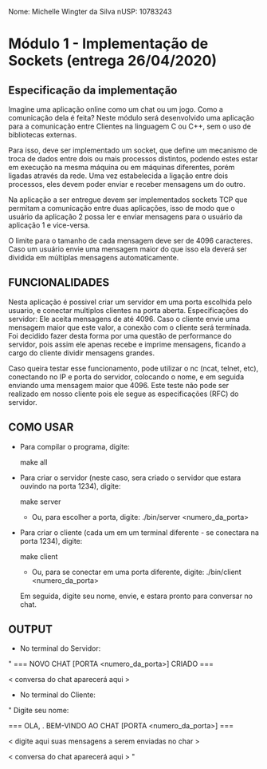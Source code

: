 Nome: Michelle Wingter da Silva
nUSP: 10783243

# Módulo 1 - Implementação de Sockets (entrega 26/04/2020)

## Especificação da implementação

Imagine uma aplicação online como um chat ou um jogo. Como a comunicação dela é feita?
Neste módulo será desenvolvido uma aplicação para a comunicação entre Clientes na linguagem
C ou C++, sem o uso de bibliotecas externas.

Para isso, deve ser implementado um socket, que define um mecanismo de troca de dados
entre dois ou mais processos distintos, podendo estes estar em execução na mesma máquina ou
em máquinas diferentes, porém ligadas através da rede. Uma vez estabelecida a ligação entre dois
processos, eles devem poder enviar e receber mensagens um do outro.

Na aplicação a ser entregue devem ser implementados sockets TCP que permitam a comunicação
entre duas aplicações, isso de modo que o usuário da aplicação 2 possa ler e enviar mensagens para
o usuário da aplicação 1 e vice-versa.

O limite para o tamanho de cada mensagem deve ser de 4096 caracteres. Caso um usuário envie
uma mensagem maior do que isso ela deverá ser dividida em múltiplas mensagens automaticamente.


## FUNCIONALIDADES

Nesta aplicação é possivel criar um servidor em uma porta escolhida pelo usuario, e conectar multiplos clientes na porta aberta.
Especificações do servidor: Ele aceita mensagens de até 4096. Caso o cliente envie uma mensagem maior que este valor, a conexão com o cliente será terminada. Foi decidido fazer desta forma por uma questão de performance do servidor, pois assim ele apenas recebe e imprime mensagens, ficando a cargo do cliente dividir mensagens grandes.
	
Caso queira testar esse funcionamento, pode utilizar o nc (ncat, telnet, etc), conectando no IP e porta do servidor, colocando o nome, e em seguida enviando uma mensagem maior que 4096. Este teste não pode ser realizado em nosso cliente pois ele segue as especificações (RFC) do servidor.

## COMO USAR

* Para compilar o programa, digite:

	make all

* Para criar o servidor (neste caso, sera criado o servidor que estara ouvindo na porta 1234), digite:

	make server

	* Ou, para escolher a porta, digite: 
		./bin/server <numero_da_porta>

* Para criar o cliente (cada um em um terminal diferente - se conectara na porta 1234), digite:

	make client

	* Ou, para se conectar em uma porta diferente, digite:
		./bin/client <numero_da_porta>

	Em seguida, digite seu nome, envie, e estara pronto para conversar no chat.



## OUTPUT

* No terminal do Servidor:

" === NOVO CHAT [PORTA <numero_da_porta>] CRIADO ===

< conversa do chat aparecerá aqui >


* No terminal do Cliente:

" Digite seu nome: <digite aqui seu nome>

=== OLA, <nome>. BEM-VINDO AO CHAT [PORTA <numero_da_porta>] ===

< digite aqui suas mensagens a serem enviadas no char >

< conversa do chat aparecerá aqui > "

	
